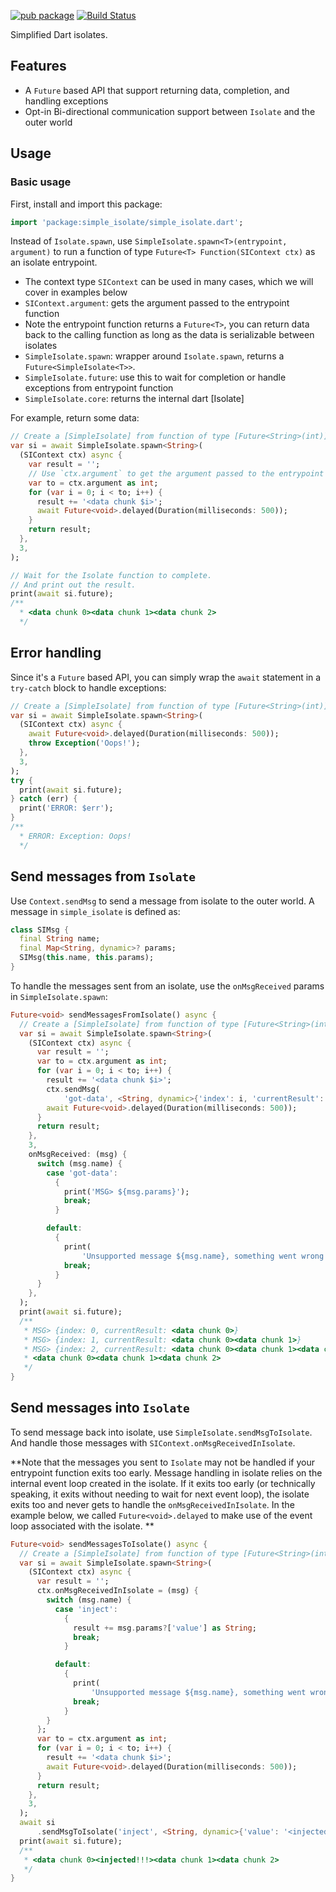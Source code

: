 [![pub package](https://img.shields.io/pub/v/simple_isolate.svg)](https://pub.dev/packages/simple_isolate)
[![Build Status](https://github.com/flutter-cavalry/simple_isolate/workflows/Build/badge.svg)](https://github.com/flutter-cavalry/simple_isolate/actions)

Simplified Dart isolates.

## Features

- A `Future` based API that support returning data, completion, and handling exceptions
- Opt-in Bi-directional communication support between `Isolate` and the outer world

## Usage

### Basic usage

First, install and import this package:

```dart
import 'package:simple_isolate/simple_isolate.dart';
```

Instead of `Isolate.spawn`, use `SimpleIsolate.spawn<T>(entrypoint, argument)` to run a function of type `Future<T> Function(SIContext ctx)` as an isolate entrypoint.

- The context type `SIContext` can be used in many cases, which we will cover in examples below
- `SIContext.argument`: gets the argument passed to the entrypoint function
- Note the entrypoint function returns a `Future<T>`, you can return data back to the calling function as long as the data is serializable between isolates
- `SimpleIsolate.spawn`: wrapper around `Isolate.spawn`, returns a `Future<SimpleIsolate<T>>`.
- `SimpleIsolate.future`: use this to wait for completion or handle exceptions from entrypoint function
- `SimpleIsolate.core`: returns the internal dart [Isolate]

For example, return some data:

```dart
// Create a [SimpleIsolate] from function of type [Future<String>(int)].
var si = await SimpleIsolate.spawn<String>(
  (SIContext ctx) async {
    var result = '';
    // Use `ctx.argument` to get the argument passed to the entrypoint function.
    var to = ctx.argument as int;
    for (var i = 0; i < to; i++) {
      result += '<data chunk $i>';
      await Future<void>.delayed(Duration(milliseconds: 500));
    }
    return result;
  },
  3,
);

// Wait for the Isolate function to complete.
// And print out the result.
print(await si.future);
/**
  * <data chunk 0><data chunk 1><data chunk 2>
  */
```

## Error handling

Since it's a `Future` based API, you can simply wrap the `await` statement in a `try-catch` block to handle exceptions:

```dart
// Create a [SimpleIsolate] from function of type [Future<String>(int)].
var si = await SimpleIsolate.spawn<String>(
  (SIContext ctx) async {
    await Future<void>.delayed(Duration(milliseconds: 500));
    throw Exception('Oops!');
  },
  3,
);
try {
  print(await si.future);
} catch (err) {
  print('ERROR: $err');
}
/**
  * ERROR: Exception: Oops!
  */
```

## Send messages from `Isolate`

Use `Context.sendMsg` to send a message from isolate to the outer world. A message in `simple_isolate` is defined as:

```dart
class SIMsg {
  final String name;
  final Map<String, dynamic>? params;
  SIMsg(this.name, this.params);
}
```

To handle the messages sent from an isolate, use the `onMsgReceived` params in `SimpleIsolate.spawn`:

```dart
Future<void> sendMessagesFromIsolate() async {
  // Create a [SimpleIsolate] from function of type [Future<String>(int)].
  var si = await SimpleIsolate.spawn<String>(
    (SIContext ctx) async {
      var result = '';
      var to = ctx.argument as int;
      for (var i = 0; i < to; i++) {
        result += '<data chunk $i>';
        ctx.sendMsg(
            'got-data', <String, dynamic>{'index': i, 'currentResult': result});
        await Future<void>.delayed(Duration(milliseconds: 500));
      }
      return result;
    },
    3,
    onMsgReceived: (msg) {
      switch (msg.name) {
        case 'got-data':
          {
            print('MSG> ${msg.params}');
            break;
          }

        default:
          {
            print(
                'Unsupported message ${msg.name}, something went wrong in your code.');
            break;
          }
      }
    },
  );
  print(await si.future);
  /**
   * MSG> {index: 0, currentResult: <data chunk 0>}
   * MSG> {index: 1, currentResult: <data chunk 0><data chunk 1>}
   * MSG> {index: 2, currentResult: <data chunk 0><data chunk 1><data chunk 2>}
   * <data chunk 0><data chunk 1><data chunk 2>
   */
}
```

## Send messages into `Isolate`

To send message back into isolate, use `SimpleIsolate.sendMsgToIsolate`. And handle those messages with `SIContext.onMsgReceivedInIsolate`.

**Note that the messages you sent to `Isolate` may not be handled if your entrypoint function exits too early. Message handling in isolate relies on the internal event loop created in the isolate. If it exits too early (or technically speaking, it exits without needing to wait for next event loop), the isolate exits too and never gets to handle the `onMsgReceivedInIsolate`. In the example below, we called `Future<void>.delayed` to make use of the event loop associated with the isolate. **

```dart
Future<void> sendMessagesToIsolate() async {
  // Create a [SimpleIsolate] from function of type [Future<String>(int)].
  var si = await SimpleIsolate.spawn<String>(
    (SIContext ctx) async {
      var result = '';
      ctx.onMsgReceivedInIsolate = (msg) {
        switch (msg.name) {
          case 'inject':
            {
              result += msg.params?['value'] as String;
              break;
            }

          default:
            {
              print(
                  'Unsupported message ${msg.name}, something went wrong in your code.');
              break;
            }
        }
      };
      var to = ctx.argument as int;
      for (var i = 0; i < to; i++) {
        result += '<data chunk $i>';
        await Future<void>.delayed(Duration(milliseconds: 500));
      }
      return result;
    },
    3,
  );
  await si
      .sendMsgToIsolate('inject', <String, dynamic>{'value': '<injected!!!>'});
  print(await si.future);
  /**
   * <data chunk 0><injected!!!><data chunk 1><data chunk 2>
   */
}
```
